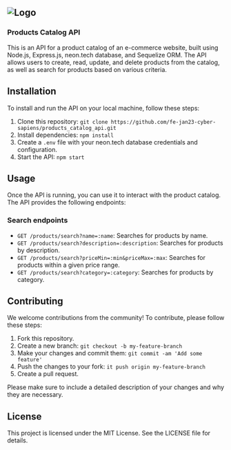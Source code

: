 ![Logo](https://github.com/fe-jan23-cyber-sapiens/products_catalog_api/assets/91826635/4fb84ec1-7619-4bff-a1e2-afb447be9db5)
---

<h3>Products Catalog API</h3>

<p>This is an API for a product catalog of an e-commerce website, built using Node.js, Express.js, neon.tech database, and Sequelize ORM. The API allows users to create, read, update, and delete products from the catalog, as well as search for products based on various criteria.</p>

<h2>Installation</h2>

<span>To install and run the API on your local machine, follow these steps:</span>

<ol>
  <li>Clone this repository: <code>git clone https://github.com/fe-jan23-cyber-sapiens/products_catalog_api.git</code></li>
  <li>Install dependencies: <code>npm install</code></li>
  <li>Create a <code>.env</code> file with your neon.tech database credentials and configuration.</li>
  <li>Start the API: <code>npm start</code></li>
</ol>

<h2>Usage</h2>

<span>Once the API is running, you can use it to interact with the product catalog. The API provides the following endpoints:</span>

<h3>Search endpoints</h3>

<ul>
  <li><code>GET /products/search?name=:name</code>: Searches for products by name.</li>
  <li><code>GET /products/search?description=:description</code>: Searches for products by description.</li>
  <li><code>GET /products/search?priceMin=:min&priceMax=:max</code>: Searches for products within a given price range.</li>
  <li><code>GET /products/search?category=:category</code>: Searches for products by category.</li>
</ul>

<h2>Contributing</h2>

<span>We welcome contributions from the community! To contribute, please follow these steps:</span>

<ol>
  <li>Fork this repository.</li>
  <li>Create a new branch: <code>git checkout -b my-feature-branch</code></li>
  <li>Make your changes and commit them: <code>git commit -am 'Add some feature'</code></li>
  <li>Push the changes to your fork: <code>it push origin my-feature-branch</code></li>
  <li>Create a pull request.</li>
</ol>

<span>Please make sure to include a detailed description of your changes and why they are necessary.</span>

<h2>License</h2>

<span>This project is licensed under the MIT License. See the LICENSE file for details.</span>
